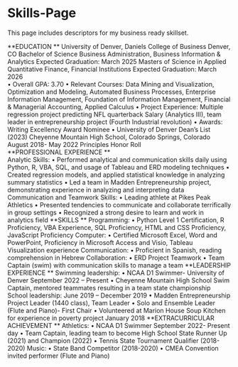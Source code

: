 # Skills-Page
This page includes descriptors for my business ready skillset.

**EDUCATION	** 
University of Denver, Daniels College of Business 	Denver, CO 
Bachelor of Science Business Administration, Business Information & Analytics    	Expected Graduation: March 2025
Masters of Science in Applied Quantitative Finance, Financial Institutions	Expected Graduation: March 2026  
•	Overall GPA: 3.70
•	Relevant Courses: Data Mining and Visualization, Optimization and Modeling, Automated Business Processes, Enterprise Information Management, Foundation of Information Management, Financial & Managerial Accounting, Applied Calculus
•	Project Experience:  Multiple regression project predicting NFL quarterback Salary (Analytics III), team leader in entrepreneurship project (Fourth Industrial revolution)
•	Awards: Writing Excellency Award Nominee
•	University of Denver Dean’s List (2023)
Cheyenne Mountain High School, Colorado Springs, Colorado                                  		                       August 2018- May 2022                                            Principles Honor Roll 									  
**PROFESSIONAL EXPERIENCE	**  
Analytic Skills:
•	Performed analytical and communication skills daily using Python, R, VBA, SQL, and usage of Tableau and ERD modeling techniques
•	Created regression models, and applied statistical knowledge in analyzing summary statistics
•	Led a team in Madden Entrepreneurship project, demonstrating experience in analyzing and interpreting data
Communication and Teamwork Skills:
•	Leading athlete at Pikes Peak Athletics
•	Presented tendencies to communicate and collaborate terrifically in group settings
•	Recognized a strong desire to learn and work in analytics field
**SKILLS	** 
Programming: 
•	Python Level 1 Certification, R Proficiency, VBA Experience, SQL Proficiency, HTML and CSS Proficiency, JavaScript Proficiency
Computer:
•	Certified Microsoft Excel, Word and PowerPoint, Proficiency in Microsoft Access and Visio, Tableau Visualization experience
Communication: 
•	Proficient in Spanish, reading comprehension in Hebrew
Collaboration:
•	ERD Project Teamwork
•	Team Captain (swim) with communication skills to manage a team
**LEADERSHIP EXPERIENCE	 **
Swimming leadership:
•	NCAA D1 Swimmer- University of Denver		September 2022 – Present 
•	Cheyenne Mountain High School Swim Captain, mentored teammates resulting in a team state championship
School leadership:		June 2019 – December 2019 
•	Madden Entrepreneurship Project Leader (1440 class), Team Leader
•	Solo and Ensemble Leader (Flute and Piano)- First Chair 
•	Volunteered at Marion House Soup Kitchen for experience in poverty project 		 January 2018 
**EXTRACURRICULAR ACHIEVEMENT	**
Athletics:
•	NCAA D1 Swimmer                                                                                                                                       September 2022- Present day
•	Team Captain, leading team to become High School State Runner Up (2021) and Champion (2022) 
•	Tennis State Tournament Qualifier (2018-2020)
Music:
•	State Band Competitor (2018-2020)
•	CMEA Convention invited performer (Flute and Piano)
